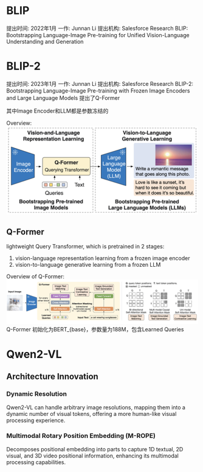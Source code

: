 # BLIP
提出时间: 2022年1月
一作: Junnan Li
提出机构: Salesforce Research
BLIP: Bootstrapping Language-Image Pre-training for Unified Vision-Language Understanding and Generation

# BLIP-2
提出时间: 2023年1月
一作: Junnan Li
提出机构: Salesforce Research
BLIP-2: Bootstrapping Language-Image Pre-training with Frozen Image Encoders and Large Language Models
提出了Q-Former

其中Image Encoder和LLM都是参数冻结的

Overview:
![blip2](./_imgs/blip2_overview.png)

## Q-Former
lightweight Query Transformer, which is pretrained in 2 stages:
1. vision-language representation learning from a frozen image encoder
2. vision-to-language generative learning from a frozen LLM

Overview of Q-Former:
![qformer](./_imgs/q-former_overview.png)
Q-Former 初始化为BERT_{base}，参数量为188M，包含Learned Queries


# Qwen2-VL

## Architecture Innovation

### Dynamic Resolution
Qwen2-VL can handle arbitrary image resolutions, mapping them into a dynamic number of visual tokens, offering a more human-like visual processing experience.

### Multimodal Rotary Position Embedding (M-ROPE)
Decomposes positional embedding into parts to capture 1D textual, 2D visual, and 3D video positional information, enhancing its multimodal processing capabilities.

